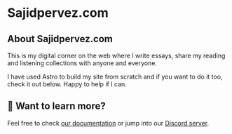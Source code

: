 # Sajidpervez.com

## About Sajidpervez.com
This is my digital corner on the web where I write essays, share my reading and  listening collections with anyone and everyone.

I have used Astro to build my site from scratch and if you want to do it too, check it out below. Happy to help if I can.

## 
## 👀 Want to learn more?

Feel free to check [our documentation](https://docs.astro.build) or jump into our [Discord server](https://astro.build/chat).
